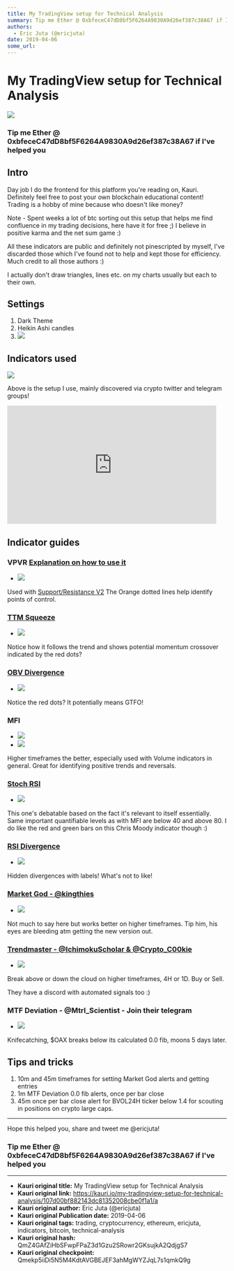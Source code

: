 ```yaml
---
title: My TradingView setup for Technical Analysis
summary: Tip me Ether @ 0xbfeceC47dD8bf5F6264A9830A9d26ef387c38A67 if Ive helped you Intro Day job I do the frontend for this platform youre reading on, Kauri. Definitely feel free to post your own blockchain educational content! Trading is a hobby of mine because who doesnt like money? Note - Spent weeks a lot of btc sorting out this setup that helps me find confluence in my trading decisions, here have it for free ;) I believe in positive karma and the net sum game -) All these indicators are public an
authors:
  - Eric Juta (@ericjuta)
date: 2019-04-06
some_url: 
---
```


# My TradingView setup for Technical Analysis

![](https://ipfs.infura.io/ipfs/Qmb8SBcsf4iBovsGE8d2RtUYJExFgikRgL3aPeQFbChxHu)


### Tip me Ether @ 0xbfeceC47dD8bf5F6264A9830A9d26ef387c38A67 if I've helped you
## Intro
Day job I do the frontend for this platform you're reading on, Kauri. Definitely feel free to post your own blockchain educational content!
Trading is a hobby of mine because who doesn't like money?

Note - Spent weeks a lot of btc sorting out this setup that helps me find confluence in my trading decisions, here have it for free ;) I believe in positive karma and the net sum game :)

All these indicators are public and definitely not pinescripted by myself, I've discarded those which I've found not to help and kept those for efficiency. Much credit to all those authors :)

I actually don't draw triangles, lines etc. on my charts usually but each to their own.

## Settings

1. Dark Theme
2. Heikin Ashi candles
3. ![](https://ipfs.infura.io/ipfs/QmedatJwDFZM7wQ89g9qXV7pQpyUiF9s2n3CFaxDHN1GTD)

## Indicators used

![](https://ipfs.infura.io/ipfs/QmPX86YpLLhyaDVdXdQmZcuqbaYk7TzPA3wKt4w2QZ1YFT)

Above is the setup I use, mainly discovered via crypto twitter and telegram groups!
<iframe src="https://giphy.com/embed/l0NwHXQy3kUSfFF60" width="480" height="271" frameBorder="0" class="giphy-embed" allowFullScreen></iframe>


## Indicator guides

### VPVR  [Explanation on how to use it](https://medium.com/@xanxsells/using-the-volume-profile-in-crypto-b88461efb2fc)
- ![](https://ipfs.infura.io/ipfs/QmTc3FWSZ73fJaNmVdyqChoKcBmGVeLap57gpaArqPF4XW)

Used with [Support/Resistance V2](https://www.tradingview.com/script/JAW0oW7R-Support-Resistance-V2-Indicator/)
The Orange dotted lines help identify points of control.

### [TTM Squeeze](https://www.tradingview.com/script/DY3eWCvS-TTM-Squeeze-Momentum-by-Drecken/)
- ![](https://ipfs.infura.io/ipfs/QmVQX4TpEn13JDCQ35Hz4urPJ2ym1s4BP4kRmFdVnyWsM2)

Notice how it follows the trend and shows potential momentum crossover indicated by the red dots?

### [OBV Divergence](https://www.tradingview.com/script/dI9ULkYY-OBV-Divergence-Alerts-BETA/)
- ![](https://ipfs.infura.io/ipfs/QmRoJETksnvSnLr8LZFLV4ZcWTFshND9GonCjs1h7okG68)

Notice the red dots? It potentially means GTFO!

### MFI
- ![](https://ipfs.infura.io/ipfs/QmV2vc4m1Cf93udz5rmccfrFEMrk9YXTpzqnT84Mebq8S9)
- ![](https://ipfs.infura.io/ipfs/QmZ41dtxmhNRi1Lu2EacGPyEAAkTtms6UTVc9kHNEUQkw7)

Higher timeframes the better, especially used with Volume indicators in general. 
Great for identifying positive trends and reversals.

### [Stoch RSI](https://www.tradingview.com/script/Wylw98ue-CM-Stochastic-Multi-TimeFrame/)

- ![](https://ipfs.infura.io/ipfs/QmZJuNtiKUMhCFpd2A9MsuHXXwVwuw7vfmLwgRdw5B9QMa)

This one's debatable based on the fact it's relevant to itself essentially.
Same important quantifiable levels as with MFI are below 40 and above 80.
I do like the red and green bars on this Chris Moody indicator though :)

### [RSI Divergence](https://www.tradingview.com/script/AISwMrzv-RS-RSI-Divergence-V6-with-alerts/)

- ![](https://ipfs.infura.io/ipfs/QmbfZwMJuJ5NRaabtytMLgdKKH6U9A52qfgykvHvRgN4rv)

Hidden divergences with labels! What's not to like!

### [Market God - @kingthies](https://www.tradingview.com/script/x9qd7nQH-Market-God-by-KingThies/)

- ![](https://ipfs.infura.io/ipfs/Qmev8zcb38sZQskJB2qzjCZtfgsSWJrYTPAuz3cMhbJh8E)

Not much to say here but works better on higher timeframes. 
Tip him, his eyes are bleeding atm getting the new version out.

### [Trendmaster - @IchimokuScholar & @Crypto_C00kie](https://www.tradingview.com/script/q6cUzHUY-Trendmaster-IchimokuScholar/)

- ![](https://ipfs.infura.io/ipfs/QmWL75bR4hqxANrMqrXfJY1qD8mmeYMtUoPNUKS4pGLvSx)

Break above or down the cloud on higher timeframes, 4H or 1D. 
Buy or Sell.

They have a discord with automated signals too :)

### MTF Deviation - @Mtrl_Scientist - Join their telegram

- ![](https://ipfs.infura.io/ipfs/QmeU2XYQ9qHXb3Fj8HFCArBz2EXU2qXQErpyL7an2NP3o7)

Knifecatching, $OAX breaks below its calculated 0.0 fib, moons 5 days later.

## Tips and tricks

1. 10m and 45m timeframes for setting Market God alerts and getting entries
2. 1m MTF Deviation 0.0 fib alerts, once per bar close
3. 45m once per bar close alert for BVOL24H ticker below 1.4 for scouting in positions on crypto large caps.

--- 

Hope this helped you, share and tweet me @ericjuta!

### Tip me Ether @ 0xbfeceC47dD8bf5F6264A9830A9d26ef387c38A67 if I've helped you


---

- **Kauri original title:** My TradingView setup for Technical Analysis
- **Kauri original link:** https://kauri.io/my-tradingview-setup-for-technical-analysis/107d00bf882143dc81352008cbe0f1a1/a
- **Kauri original author:** Eric Juta (@ericjuta)
- **Kauri original Publication date:** 2019-04-06
- **Kauri original tags:** trading, cryptocurrency, ethereum, ericjuta, indicators, bitcoin, technical-analysis
- **Kauri original hash:** QmZ4GAfZiHbSFwpFPaZ3d1Gzu2SRowr2GKsujkA2QdjgS7
- **Kauri original checkpoint:** Qmekp5iiDi5N5M4KdtAVGBEJEF3ahMgWYZJqL7s1qmkQ9g



